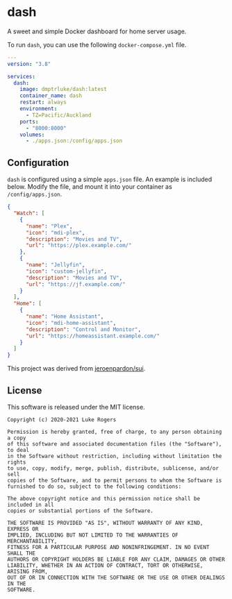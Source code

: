 # dash
A sweet and simple Docker dashboard for home server usage.

To run `dash`, you can use the following `docker-compose.yml` file.
```yaml
---
version: "3.8"

services:
  dash:
    image: dmptrluke/dash:latest
    container_name: dash
    restart: always
    environment:
      - TZ=Pacific/Auckland
    ports:
      - "8000:8000"
    volumes:
      - ./apps.json:/config/apps.json
```
## Configuration 
`dash` is configured using a simple `apps.json` file. An example is included below. Modify the file, and mount it into your container as `/config/apps.json`.
```json
{
  "Watch": [
    {
      "name": "Plex",
      "icon": "mdi-plex",
      "description": "Movies and TV",
      "url": "https://plex.example.com/"
    },
    {
      "name": "Jellyfin",
      "icon": "custom-jellyfin",
      "description": "Movies and TV",
      "url": "https://jf.example.com/"
    }
  ],
  "Home": [
    {
      "name": "Home Assistant",
      "icon": "mdi-home-assistant",
      "description": "Control and Monitor",
      "url": "https://homeassistant.example.com/"
    }
  ]
}
```

This project was derived from [jeroenpardon/sui](https://github.com/jeroenpardon/sui).

## License

This software is released under the MIT license.
```
Copyright (c) 2020-2021 Luke Rogers

Permission is hereby granted, free of charge, to any person obtaining a copy
of this software and associated documentation files (the "Software"), to deal
in the Software without restriction, including without limitation the rights
to use, copy, modify, merge, publish, distribute, sublicense, and/or sell
copies of the Software, and to permit persons to whom the Software is
furnished to do so, subject to the following conditions:

The above copyright notice and this permission notice shall be included in all
copies or substantial portions of the Software.

THE SOFTWARE IS PROVIDED "AS IS", WITHOUT WARRANTY OF ANY KIND, EXPRESS OR
IMPLIED, INCLUDING BUT NOT LIMITED TO THE WARRANTIES OF MERCHANTABILITY,
FITNESS FOR A PARTICULAR PURPOSE AND NONINFRINGEMENT. IN NO EVENT SHALL THE
AUTHORS OR COPYRIGHT HOLDERS BE LIABLE FOR ANY CLAIM, DAMAGES OR OTHER
LIABILITY, WHETHER IN AN ACTION OF CONTRACT, TORT OR OTHERWISE, ARISING FROM,
OUT OF OR IN CONNECTION WITH THE SOFTWARE OR THE USE OR OTHER DEALINGS IN THE
SOFTWARE.
```
